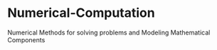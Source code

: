 # Numerical-Computation
Numerical Methods for solving problems and Modeling Mathematical Components
